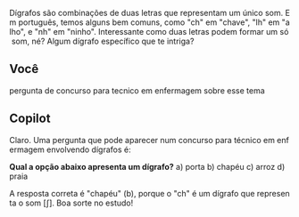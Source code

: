 Dígrafos são combinações de duas letras que representam um único som. Em português, temos alguns bem comuns, como "ch" em "chave", "lh" em "alho", e "nh" em "ninho". Interessante como duas letras podem formar um só som, né? Algum dígrafo específico que te intriga?

## Você

pergunta de concurso para tecnico em enfermagem sobre esse tema

## Copilot

Claro. Uma pergunta que pode aparecer num concurso para técnico em enfermagem envolvendo dígrafos é:

**Qual a opção abaixo apresenta um dígrafo?** a) porta b) chapéu c) arroz d) praia

A resposta correta é "chapéu" (b), porque o "ch" é um dígrafo que representa o som [ʃ]. Boa sorte no estudo!